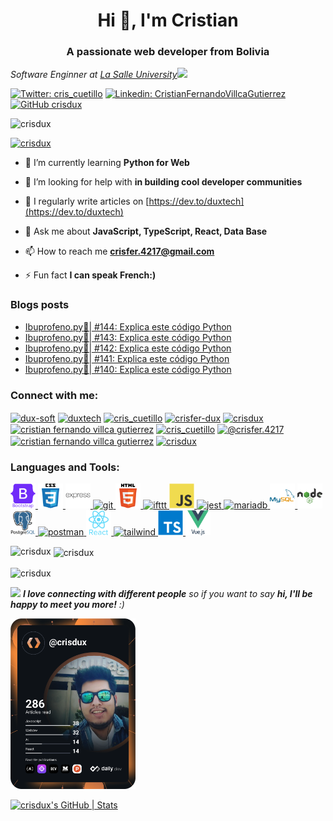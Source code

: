 <h1 align="center">Hi 👋, I'm Cristian</h1>
<h3 align="center">A passionate web developer from Bolivia</h3>


<p><em>Software Enginner at <a href="https://www.ulasalle.edu.bo/sp/">La Salle University</a><img src="https://media.giphy.com/media/WUlplcMpOCEmTGBtBW/giphy.gif" width="30"></br>
</em></p>

[![Twitter: cris_cuetillo](https://img.shields.io/twitter/follow/cris_cuetillo?style=social)](https://twitter.com/cris_cuetillo)
[![Linkedin: CristianFernandoVillcaGutierrez](https://img.shields.io/badge/-crisfer-blue?style=flat-square&logo=Linkedin&logoColor=white&link=https://www.linkedin.com/in/crisfer-dux)](https://www.linkedin.com/in/crisfer-dux/)
[![GitHub crisdux](https://img.shields.io/github/followers/crisdux?label=follow&style=social)](https://github.com/crisdux)
<p align="left"> <img src="https://komarev.com/ghpvc/?username=crisdux&label=Profile%20views&color=0e75b6&style=flat" alt="crisdux" /> </p>
<p align="left"> <a href="https://github.com/ryo-ma/github-profile-trophy"><img src="https://github-profile-trophy.vercel.app/?username=crisdux" alt="crisdux" /></a> </p>


- 🌱 I’m currently learning **Python for Web**

- 🤝 I’m looking for help with **in building cool developer communities**

- 📝 I regularly write articles on [https://dev.to/duxtech](https://dev.to/duxtech)

- 💬 Ask me about **JavaScript, TypeScript, React, Data Base**

- 📫 How to reach me **crisfer.4217@gmail.com**

- ⚡ Fun fact **I can speak French:)**

### Blogs posts
<!-- BLOG-POST-LIST:START -->
- [Ibuprofeno.py💊| #144: Explica este código Python](https://dev.to/duxtech/ibuprofenopy-144-explica-este-codigo-python-l4g)
- [Ibuprofeno.py💊| #143: Explica este código Python](https://dev.to/duxtech/ibuprofenopy-143-explica-este-codigo-python-43n0)
- [Ibuprofeno.py💊| #142: Explica este código Python](https://dev.to/duxtech/ibuprofenopy-142-explica-este-codigo-python-10f1)
- [Ibuprofeno.py💊| #141: Explica este código Python](https://dev.to/duxtech/ibuprofenopy-141-explica-este-codigo-python-1ic6)
- [Ibuprofeno.py💊| #140: Explica este código Python](https://dev.to/duxtech/ibuprofenopy-140-explica-este-codigo-python-cfn)
<!-- BLOG-POST-LIST:END -->

<h3 align="left">Connect with me:</h3>
<p align="left">
<a href="https://codepen.io/dux-soft" target="blank"><img align="center" src="https://raw.githubusercontent.com/rahuldkjain/github-profile-readme-generator/master/src/images/icons/Social/codepen.svg" alt="dux-soft" height="30" width="40" /></a>
<a href="https://dev.to/duxtech" target="blank"><img align="center" src="https://raw.githubusercontent.com/rahuldkjain/github-profile-readme-generator/master/src/images/icons/Social/devto.svg" alt="duxtech" height="30" width="40" /></a>
<a href="https://twitter.com/cris_cuetillo" target="blank"><img align="center" src="https://raw.githubusercontent.com/rahuldkjain/github-profile-readme-generator/master/src/images/icons/Social/twitter.svg" alt="cris_cuetillo" height="30" width="40" /></a>
<a href="https://linkedin.com/in/crisfer-dux" target="blank"><img align="center" src="https://raw.githubusercontent.com/rahuldkjain/github-profile-readme-generator/master/src/images/icons/Social/linked-in-alt.svg" alt="crisfer-dux" height="30" width="40" /></a>
<a href="https://codesandbox.com/crisdux" target="blank"><img align="center" src="https://raw.githubusercontent.com/rahuldkjain/github-profile-readme-generator/master/src/images/icons/Social/codesandbox.svg" alt="crisdux" height="30" width="40" /></a>
<a href="https://fb.com/cristian fernando villca gutierrez" target="blank"><img align="center" src="https://raw.githubusercontent.com/rahuldkjain/github-profile-readme-generator/master/src/images/icons/Social/facebook.svg" alt="cristian fernando villca gutierrez" height="30" width="40" /></a>
<a href="https://instagram.com/cris_cuetillo" target="blank"><img align="center" src="https://raw.githubusercontent.com/rahuldkjain/github-profile-readme-generator/master/src/images/icons/Social/instagram.svg" alt="cris_cuetillo" height="30" width="40" /></a>
<a href="https://medium.com/@crisfer.4217" target="blank"><img align="center" src="https://raw.githubusercontent.com/rahuldkjain/github-profile-readme-generator/master/src/images/icons/Social/medium.svg" alt="@crisfer.4217" height="30" width="40" /></a>
<a href="https://www.youtube.com/c/cristian fernando villca gutierrez" target="blank"><img align="center" src="https://raw.githubusercontent.com/rahuldkjain/github-profile-readme-generator/master/src/images/icons/Social/youtube.svg" alt="cristian fernando villca gutierrez" height="30" width="40" /></a>
<a href="https://www.leetcode.com/crisdux" target="blank"><img align="center" src="https://raw.githubusercontent.com/rahuldkjain/github-profile-readme-generator/master/src/images/icons/Social/leet-code.svg" alt="crisdux" height="30" width="40" /></a>
</p>

<h3 align="left">Languages and Tools:</h3>
<p align="left"> <a href="https://getbootstrap.com" target="_blank" rel="noreferrer"> <img src="https://raw.githubusercontent.com/devicons/devicon/master/icons/bootstrap/bootstrap-plain-wordmark.svg" alt="bootstrap" width="40" height="40"/> </a> <a href="https://www.w3schools.com/css/" target="_blank" rel="noreferrer"> <img src="https://raw.githubusercontent.com/devicons/devicon/master/icons/css3/css3-original-wordmark.svg" alt="css3" width="40" height="40"/> </a> <a href="https://expressjs.com" target="_blank" rel="noreferrer"> <img src="https://raw.githubusercontent.com/devicons/devicon/master/icons/express/express-original-wordmark.svg" alt="express" width="40" height="40"/> </a> <a href="https://git-scm.com/" target="_blank" rel="noreferrer"> <img src="https://www.vectorlogo.zone/logos/git-scm/git-scm-icon.svg" alt="git" width="40" height="40"/> </a> <a href="https://www.w3.org/html/" target="_blank" rel="noreferrer"> <img src="https://raw.githubusercontent.com/devicons/devicon/master/icons/html5/html5-original-wordmark.svg" alt="html5" width="40" height="40"/> </a> <a href="https://ifttt.com/" target="_blank" rel="noreferrer"> <img src="https://www.vectorlogo.zone/logos/ifttt/ifttt-ar21.svg" alt="ifttt" width="40" height="40"/> </a> <a href="https://developer.mozilla.org/en-US/docs/Web/JavaScript" target="_blank" rel="noreferrer"> <img src="https://raw.githubusercontent.com/devicons/devicon/master/icons/javascript/javascript-original.svg" alt="javascript" width="40" height="40"/> </a> <a href="https://jestjs.io" target="_blank" rel="noreferrer"> <img src="https://www.vectorlogo.zone/logos/jestjsio/jestjsio-icon.svg" alt="jest" width="40" height="40"/> </a> <a href="https://mariadb.org/" target="_blank" rel="noreferrer"> <img src="https://www.vectorlogo.zone/logos/mariadb/mariadb-icon.svg" alt="mariadb" width="40" height="40"/> </a> <a href="https://www.mysql.com/" target="_blank" rel="noreferrer"> <img src="https://raw.githubusercontent.com/devicons/devicon/master/icons/mysql/mysql-original-wordmark.svg" alt="mysql" width="40" height="40"/> </a> <a href="https://nodejs.org" target="_blank" rel="noreferrer"> <img src="https://raw.githubusercontent.com/devicons/devicon/master/icons/nodejs/nodejs-original-wordmark.svg" alt="nodejs" width="40" height="40"/> </a> <a href="https://www.postgresql.org" target="_blank" rel="noreferrer"> <img src="https://raw.githubusercontent.com/devicons/devicon/master/icons/postgresql/postgresql-original-wordmark.svg" alt="postgresql" width="40" height="40"/> </a> <a href="https://postman.com" target="_blank" rel="noreferrer"> <img src="https://www.vectorlogo.zone/logos/getpostman/getpostman-icon.svg" alt="postman" width="40" height="40"/> </a> <a href="https://reactjs.org/" target="_blank" rel="noreferrer"> <img src="https://raw.githubusercontent.com/devicons/devicon/master/icons/react/react-original-wordmark.svg" alt="react" width="40" height="40"/> </a> <a href="https://tailwindcss.com/" target="_blank" rel="noreferrer"> <img src="https://www.vectorlogo.zone/logos/tailwindcss/tailwindcss-icon.svg" alt="tailwind" width="40" height="40"/> </a> <a href="https://www.typescriptlang.org/" target="_blank" rel="noreferrer"> <img src="https://raw.githubusercontent.com/devicons/devicon/master/icons/typescript/typescript-original.svg" alt="typescript" width="40" height="40"/> </a> <a href="https://vuejs.org/" target="_blank" rel="noreferrer"> <img src="https://raw.githubusercontent.com/devicons/devicon/master/icons/vuejs/vuejs-original-wordmark.svg" alt="vuejs" width="40" height="40"/> </a> </p>

<p><img align="left" src="https://github-readme-stats.vercel.app/api/top-langs?username=crisdux&show_icons=true&locale=en&layout=compact" alt="crisdux" /></p>

<p>&nbsp;<img align="center" src="https://github-readme-stats.vercel.app/api?username=crisdux&show_icons=true&locale=en" alt="crisdux" /></p>

<p><img align="center" src="https://github-readme-streak-stats.herokuapp.com/?user=crisdux&" alt="crisdux" /></p>


<img src="https://media.giphy.com/media/LnQjpWaON8nhr21vNW/giphy.gif" width="60"> <em><b>I love connecting with different people</b> so if you want to say <b>hi, I'll be happy to meet you more!</b> :)</em>

<a href="https://app.daily.dev/crisdux"><img src="https://github.com/crisdux/crisdux/blob/main/devcard.svg" width="200" alt="crisdux card"/></a>

[![crisdux's GitHub | Stats](https://stats.quine.sh/crisdux/github?theme=dark)](https://quine.sh?utm_source=widgets&utm_campaign=crisdux)

